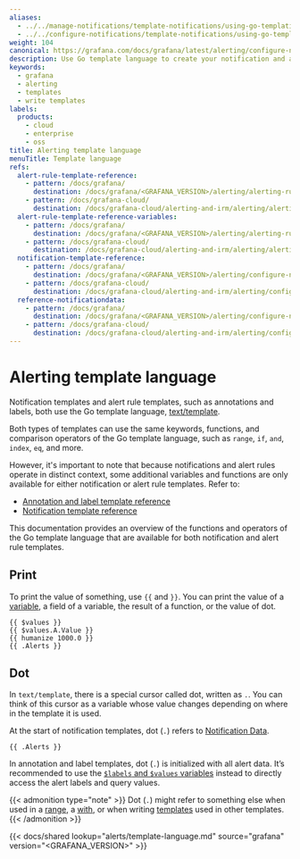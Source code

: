 ```yaml
---
aliases:
  - ../../manage-notifications/template-notifications/using-go-templating-language/ # /docs/grafana/<GRAFANA_VERSION>/alerting/manage-notifications/template-notifications/using-go-templating-language/
  - ../../configure-notifications/template-notifications/using-go-templating-language/ # /docs/grafana/<GRAFANA_VERSION>/alerting/configure-notifications/template-notifications/using-go-templating-language/
weight: 104
canonical: https://grafana.com/docs/grafana/latest/alerting/configure-notifications/template-notifications/language/
description: Use Go template language to create your notification and alert rule templates
keywords:
  - grafana
  - alerting
  - templates
  - write templates
labels:
  products:
    - cloud
    - enterprise
    - oss
title: Alerting template language
menuTitle: Template language
refs:
  alert-rule-template-reference:
    - pattern: /docs/grafana/
      destination: /docs/grafana/<GRAFANA_VERSION>/alerting/alerting-rules/templates/reference/
    - pattern: /docs/grafana-cloud/
      destination: /docs/grafana-cloud/alerting-and-irm/alerting/alerting-rules/templates/reference/
  alert-rule-template-reference-variables:
    - pattern: /docs/grafana/
      destination: /docs/grafana/<GRAFANA_VERSION>/alerting/alerting-rules/templates/reference/#variables
    - pattern: /docs/grafana-cloud/
      destination: /docs/grafana-cloud/alerting-and-irm/alerting/alerting-rules/templates/reference/#variables
  notification-template-reference:
    - pattern: /docs/grafana/
      destination: /docs/grafana/<GRAFANA_VERSION>/alerting/configure-notifications/template-notifications/reference/
    - pattern: /docs/grafana-cloud/
      destination: /docs/grafana-cloud/alerting-and-irm/alerting/configure-notifications/template-notifications/reference/
  reference-notificationdata:
    - pattern: /docs/grafana/
      destination: /docs/grafana/<GRAFANA_VERSION>/alerting/configure-notifications/template-notifications/reference/#notification-data
    - pattern: /docs/grafana-cloud/
      destination: /docs/grafana-cloud/alerting-and-irm/alerting/configure-notifications/template-notifications/reference/#notification-data
---
```


# Alerting template language

Notification templates and alert rule templates, such as annotations and labels, both use the Go template language, [text/template](https://pkg.go.dev/text/template).

Both types of templates can use the same keywords, functions, and comparison operators of the Go template language, such as `range`, `if`, `and`, `index`, `eq`, and more.

However, it's important to note that because notifications and alert rules operate in distinct context, some additional variables and functions are only available for either notification or alert rule templates. Refer to:

- [Annotation and label template reference](ref:alert-rule-template-reference)
- [Notification template reference](ref:notification-template-reference)

This documentation provides an overview of the functions and operators of the Go template language that are available for both notification and alert rule templates.

## Print

To print the value of something, use `{{` and `}}`. You can print the value of a [variable](#variables), a field of a variable, the result of a function, or the value of dot.

```
{{ $values }}
{{ $values.A.Value }}
{{ humanize 1000.0 }}
{{ .Alerts }}
```

## Dot

In `text/template`, there is a special cursor called dot, written as `.`. You can think of this cursor as a variable whose value changes depending on where in the template it is used.

At the start of notification templates, dot (`.`) refers to [Notification Data](ref:reference-notificationdata).

```
{{ .Alerts }}
```

In annotation and label templates, dot (`.`) is initialized with all alert data. It’s recommended to use the [`$labels` and `$values` variables](ref:alert-rule-template-reference-variables) instead to directly access the alert labels and query values.

{{< admonition type="note" >}}
Dot (`.`) might refer to something else when used in a [range](#range), a [with](#with), or when writing [templates](#templates) used in other templates.
{{< /admonition >}}

[//]: <> (The above section is not included in the shared file because `refs` links are not supported in shared files.)

{{< docs/shared lookup="alerts/template-language.md" source="grafana" version="<GRAFANA_VERSION>" >}}
